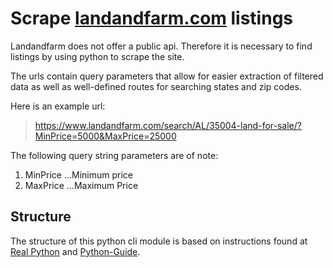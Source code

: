 # Scrape [landandfarm.com](landandfarm.com) listings

Landandfarm does not offer a public api. Therefore it is necessary to find listings by using python to scrape the site.

The urls contain query parameters that allow for easier extraction of filtered data as well as well-defined routes for searching states and zip codes. 

Here is an example url:
>https://www.landandfarm.com/search/AL/35004-land-for-sale/?MinPrice=5000&MaxPrice=25000

The following query string parameters are of note:

1. MinPrice
...Minimum price
2. MaxPrice
...Maximum Price

## Structure

The structure of this python cli module is based on instructions found at [Real Python](https://realpython.com/python-application-layouts/) and [Python-Guide](https://docs.python-guide.org/writing/structure/#).

